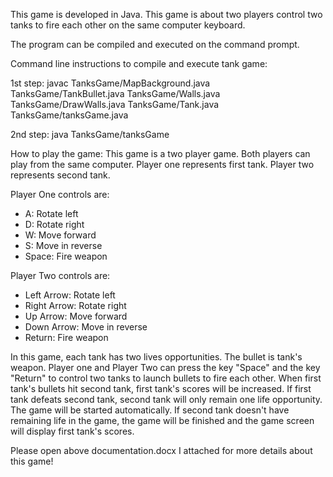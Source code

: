 This game is developed in Java. This game is about two players control two tanks to fire each other on the same computer keyboard.

The program can be compiled and executed on the command prompt.

Command line instructions to compile and execute tank game:

1st step: javac TanksGame/MapBackground.java TanksGame/TankBullet.java TanksGame/Walls.java TanksGame/DrawWalls.java TanksGame/Tank.java             TanksGame/tanksGame.java

2nd step: java TanksGame/tanksGame

How to play the game:
This game is a two player game. Both players can play from the same computer. Player one represents first tank. Player two represents second tank.

Player One controls are:
* A: Rotate left
* D: Rotate right
* W: Move forward
* S: Move in reverse
* Space: Fire weapon

Player Two controls are:
* Left Arrow: Rotate left
* Right Arrow: Rotate right
* Up Arrow: Move forward
* Down Arrow: Move in reverse
* Return: Fire weapon

In this game, each tank has two lives opportunities. The bullet is tank's weapon. Player one and Player Two can press the key "Space" and the key "Return" to control two tanks to launch bullets to fire each other. When first tank's bullets hit second tank, first tank's scores will be increased. If first tank defeats second tank, second tank will only remain one life opportunity. The game will be started automatically. If second tank doesn't have remaining life in the game, the game will be finished and the game screen will display first tank's scores.

Please open above documentation.docx I attached for more details about this game!
